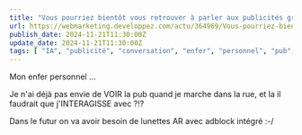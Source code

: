 ```yaml
---
title: "Vous pourriez bientôt vous retrouver à parler aux publicités grâce à une technologie d'IA qui permet aux consommateurs d'engager des conversations en temps réel directement dans les espaces publicitaires"
url: https://webmarketing.developpez.com/actu/364969/Vous-pourriez-bientot-vous-retrouver-a-parler-aux-publicites-grace-a-une-technologie-d-IA-qui-permet-aux-consommateurs-d-engager-des-conversations-en-temps-reel-directement-dans-les-espaces-publicitaires/
publish_date: 2024-11-21T11:30:00Z
update_date: 2024-11-21T11:30:00Z
tags: [ "IA", "publicité", "conversation", "enfer", "personnel", "pub", "adblock" ]
---
```


Mon enfer personnel ...

Je n'ai déjà pas envie de VOIR la pub quand je marche dans la rue, et la il faudrait que j'INTERAGISSE avec ?!?

Dans le futur on va avoir besoin de lunettes AR avec adblock intégré :-/
